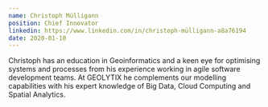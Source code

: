 ```yaml
---
name: Christoph Mülligann
position: Chief Innovator
linkedin: https://www.linkedin.com/in/christoph-mülligann-a8a76194
date: 2020-01-10
---
```


Christoph has an education in Geoinformatics and a keen eye for optimising systems and processes from his experience working in agile software development teams. At GEOLYTIX he complements our modelling capabilities with his expert knowledge of Big Data, Cloud Computing and Spatial Analytics.
